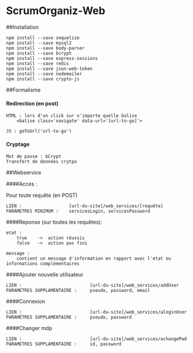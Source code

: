 # ScrumOrganiz-Web

##Installation

    npm install --save sequelize
    npm install --save mysql2
    npm install --save body-parser
    npm install --save bcrypt
    npm install --save express-sessions
    npm install --save redis
    npm install --save json-web-token
    npm install --save nodemailer
    npm install --save crypto-js
    
##Formalisme

#### Redirection (en post)

    HTML : lors d'un click sur n'importe quelle balise
        <balise class='navigate' data-url='[url-to-go]'>
     
    JS : goToUrl('url-to-go') 
    
#### Cryptage
    Mot de passe : bCrypt
    Transfert de données crytpo
    
##Webservice

####Acces :

Pour toute requête (en POST)
    
    LIEN :                  [url-du-site]/web_services/[requête]
    PARAMETRES MINIMUM :    servicesLogin, servicesPassword

####Reponse (sur toutes les requêtes):

    etat :
        true    ->  action réussis
        false   ->  action pas fini
     
    message :
        contient un message d'information en rapport avec l'etat ou informations complémentaires

####Ajouter nouvelle utilisateur

    LIEN :                          [url-du-site]/web_services/addUser
    PARAMETRES SUPPLAMENTAIRE :     pseudo, password, email
    
####Connexion

    LIEN :                          [url-du-site]/web_services/aloginUser
    PARAMETRES SUPPLAMENTAIRE :     pseudo, password
    
    
####Changer mdp

    LIEN :                          [url-du-site]/web_services/achangePwd
    PARAMETRES SUPPLAMENTAIRE :     id, password
    

